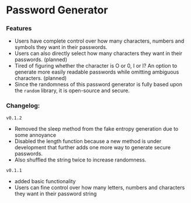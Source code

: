 # Password Generator
### Features
- Users have complete control over how many characters, numbers and symbols they want in their passwords.
- Users can also directly select how many characters they want in their passwords. (planned)
- Tired of figuring whether the character is O or 0, I or l? An option to generate more easily readable passwords while omitting ambiguous characters. (planned)
- Since the randomness of this password generator is fully based upon the `random` library, it is open-source and secure. 
### Changelog:

 `v0.1.2` 
 - Removed the sleep method from the fake entropy generation due to some annoyance
 - Disabled the length function because a new method is under development that further adds one more way to generate secure passwords. 
 - Also shuffled the string twice to increase randomness.

 `v0.1.1` 
 - added basic functionality
 - Users can fine control over how many letters, numbers and characters they want in their password string
 